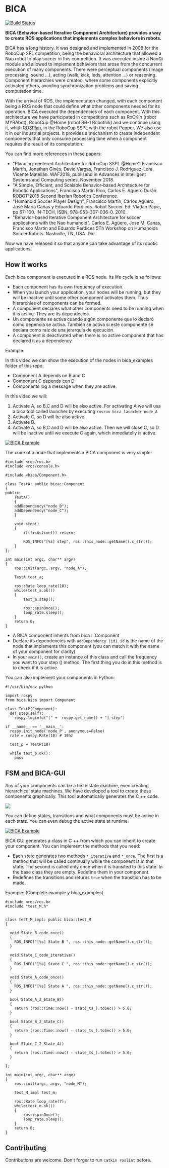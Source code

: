 # BICA

[![Build Status](https://travis-ci.com/IntelligentRoboticsLabs/BICA.svg?branch=master)](https://travis-ci.com/IntelligentRoboticsLabs/BICA)

**BICA (Behavior-based Iterative Component Architecture) provides a way to create ROS applications that implements complex behaviors in robots.**

BICA has a long history. It was designed and implemented in 2008 for the RoboCup SPL competition, being the behavioral architecture that allowed a Nao robot to play soccer in this competition. It was executed inside a NaoQi module and allowed to implement behaviors that arose from the concurrent execution of many components. There were perceptual components (image processing, sound ...), acting (walk, kick, leds, attention ...) or reasoning. Component hierarchies were created, where some components explicitly activated others, avoiding synchronization problems and saving computation time.

With the arrival of ROS, the implementation changed, with each component being a ROS node that could define what other components needed for its operation. BICA executed the dependencies of each component. With this architecture we have participated in competitions such as RoCKIn (robot MYRAbot), RoboCup @Home (robot RB-1 Robotnik) and we continue using it, whith [ROSPlan](https://github.com/KCL-Planning/ROSPlan), in the RoboCup SSPL with the robot Pepper. We also use it in our industrial projects. It provides a mechanism to create independent components that only consume processing time when a component requires the result of its computation.

You can find more references in these papers:

* "Planning-centered Architecture for RoboCup SSPL @Home". Francisco Martín, Jonathan Ginés, David Vargas, Francisco J. Rodríguez-Lera, Vicente Matellán. WAF2018, publisehd in Advances in Intelligent Systems and Computing series. November 2018.
* "A Simple, Efficient, and Scalable Behavior-based Architecture for Robotic Applications", Francisco Martín Rico, Carlos E. Agüero Durán. ROBOT'2015 Second Iberian Robotics Conference.
* "Humanoid Soccer Player Design", Francisco Martín, Carlos Agüero, José María Cañas y Eduardo Perdices. Robot Soccer. Ed: Vladan Papic, pp 67-100. IN-TECH, ISBN, 978-953-307-036-0. 2010.
* "Behavior-based Iterative Component Architecture for soccer applications with the Nao humanoid". Carlos E. Agüero, Jose M. Canas, Francisco Martin and Eduardo Perdices 5Th Workshop on Humanoids Soccer Robots. Nashville, TN, USA. Dic.

Now we have released it so that anyone can take advantage of its robotic applications.

## How it works

Each bica component is executed in a ROS node. Its life cycle is as follows:

* Each component has its own frequency of execution.
* When you launch your application, your nodes will be running, but they will be inactive until some other component activates them. Thus hierarchies of components can be formed.
* A component declares what other components need to be running when it is active. They are its dependecies.
* Un componente se activa cuando algún  componente que lo declaró como depencia se activa. También se activa si este componente se declara como raiz de una jerarquía de ejecución.
* A component is deactivated when there is no active component that has declared it as a dependency.

Example:

In this video we can show the execution of the nodes in bica_examples folder of this repo.

* Component A depends on B and C
* Component C depends con D
* Components log a message when they are active.

In this video we will:

1. Activate A, so B,C and D will be also active. For activating A we will usa a bica tool called launcher by executing `rosrun bica launcher node_A`
1. Activate C, so D will be also active.
1. Activate B.
1. Activate A, so B,C and D will be also active. Then we will close C, so D will be inactive until we execute C again, which inmediatelly is active.

[![BICA Example](https://img.youtube.com/vi/ozYrQdCbGA4/0.jpg)](https://www.youtube.com/watch?v=ozYrQdCbGA4)

The code of a node that implements a BICA component is very simple:

```
#include <ros/ros.h>
#include <ros/console.h>

#include <bica/Component.h>

class TestA: public bica::Component
{
public:
	TestA()
	{
    addDependency("node_B");
    addDependency("node_C");
	}

	void step()
	{
		if(!isActive()) return;

		ROS_INFO("[%s] step", ros::this_node::getName().c_str());
	}
};

int main(int argc, char** argv)
{
	ros::init(argc, argv, "node_A");

	TestA test_a;

	ros::Rate loop_rate(10);
	while(test_a.ok())
	{
		test_a.step();

		ros::spinOnce();
		loop_rate.sleep();
	}
	return 0;
}
```
* A BICA component inherits from bica :: Component
* Declare its dependencies with `addDependency (id)`. `id` is the name of the node that implements this component (you can match it with the name of your component for clarity)
* In your `main()`, create an instance of this class and call the frequency you want to your step () method. The first thing you do in this method is to check if it is active.

You can also implement your components in Python:

```
#!/usr/bin/env python

import rospy
from bica.bica import Component

class TestP(Component):
  def step(self):
    rospy.loginfo("[" +  rospy.get_name() + "] step")

if __name__ == '__main__':
  rospy.init_node('node_P', anonymous=False)
  rate = rospy.Rate(10) # 10hz

  test_p = TestP(10)

  while test_p.ok():
    pass
```

## FSM and BICA-GUI

Any of your components can be a finite state machine, even creating hierarchical state machines. We have developed a tool to create these components graphically. This tool automatically generates the C ++ code.

![](https://raw.githubusercontent.com/IntelligentRoboticsLabs/BICA/images/images/hfsm.png)

You can define states, transitions and what components must be active in each state. You can even debug the active state at runtime.

[![BICA Example](https://img.youtube.com/vi/ImnmOF_CO1E/0.jpg)](https://www.youtube.com/watch?v=ImnmOF_CO1E)

BICA GUI generates a class in C ++ from which you can inherit to create your component. You can implement the methods that you need:
 * Each state generates two methods `*_iterative` and `*_once`. The first is a method that will be called continually while the component is in that state. The second is called only once when it is transited to this state. In the base class they are empty. Redefine them in your component.
* Redefines the transitions and returns `true` when the transition has to be made.

Example: (Complete example y bica_examples)

```
#include <ros/ros.h>
#include "test_M.h"


class test_M_impl: public bica::test_M
{

  void State_B_code_once()
  {
    ROS_INFO("[%s] State B ", ros::this_node::getName().c_str());
  }

  void State_C_code_iterative()
  {
    ROS_INFO("[%s] State C ", ros::this_node::getName().c_str());
  }

  void State_A_code_once()
  {
    ROS_INFO("[%s] State A ", ros::this_node::getName().c_str());
  }

  bool State_A_2_State_B()
  {
    return (ros::Time::now() - state_ts_).toSec() > 5.0;
  }

  bool State_B_2_State_C()
  {
    return (ros::Time::now() - state_ts_).toSec() > 5.0;
  }

  bool State_C_2_State_A()
  {
    return (ros::Time::now() - state_ts_).toSec() > 5.0;
  }

};

int main(int argc, char** argv)
{
	ros::init(argc, argv, "node_M");

	test_M_impl test_m;

	ros::Rate loop_rate(7);
	while(test_m.ok())
	{
		ros::spinOnce();
		loop_rate.sleep();
	}
	return 0;
}
```

## Contributing

Contributions are welcome. Don't forger to run `catkin roslint` before.
